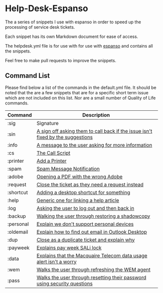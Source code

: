 # Help-Desk-Espanso

The a series of snippets I use with espanso in order to speed up the processing of service desk tickets.

Each snippet has its own Markdown document for ease of access.

The helpdesk.yml file is for use with for use with [espanso](https://espanso.org/) and contains all the snippets.

Feel free to make pull requests to improve the snippets.

## Command List

Please find below a list of the commands in the default.yml file. It should be noted that the are a few snippets that are for a specific short term issue which are not included on this list. Nor are a small number of Quality of Life commands.

Command | Description
--- | ---
:sig | Signature
:sin | [A sign off asking them to call back if the issue isn't fixed by the suggestions](https://github.com/Steven-Glasziou/Help-Desk-Espanso/blob/master/Snippets/Possibly%20Resolved.md)
:info | [A message to the user asking for more information](https://github.com/Steven-Glasziou/Help-Desk-Espanso/blob/master/Snippets/Get%20Info.md)
:cs | [The Call Script](https://github.com/Steven-Glasziou/Help-Desk-Espanso/blob/master/Snippets/Call%20Script.md)
:printer | [Add a Printer](https://github.com/Steven-Glasziou/Help-Desk-Espanso/blob/master/Snippets/Spam.md)
:spam | [Spam Message Notification](https://github.com/Steven-Glasziou/Help-Desk-Espanso/blob/master/Snippets/Add%20Printer.md)
:adobe | [Opening a PDF with the wrong Adobe](https://github.com/Steven-Glasziou/Help-Desk-Espanso/blob/master/Snippets/Adobe.md)
:request | [Close the ticket as they need a request instead](https://github.com/Steven-Glasziou/Help-Desk-Espanso/blob/master/Snippets/Request.md)
:shortcut | [Adding a desktop shortcut for something](https://github.com/Steven-Glasziou/Help-Desk-Espanso/blob/master/Snippets/Shortcut.md)
:help | [Generic one for linking a help article](https://github.com/Steven-Glasziou/Help-Desk-Espanso/blob/master/Snippets/Help.md)
:log | [Asking the user to log out and then back in](https://github.com/Steven-Glasziou/Help-Desk-Espanso/blob/master/Snippets/Logout%20to%20solve.md)
:backup | [Walking the user through restoring a shadowcopy](https://github.com/Steven-Glasziou/Help-Desk-Espanso/blob/master/Snippets/Restore%20an%20File.md)
:personal | [Explain we don't support personal devices](https://github.com/Steven-Glasziou/Help-Desk-Espanso/blob/master/Snippets/Personal%20Device.md)
:oldemail | [Explain how to find out email in Outlook Desktop](https://github.com/Steven-Glasziou/Help-Desk-Espanso/blob/master/Snippets/Old%20Email.md)
:dup | [Close as a duplicate ticket and explain why](https://github.com/Steven-Glasziou/Help-Desk-Espanso/blob/master/Snippets/Closed%20as%20a%20Duplicate.md)
:payweek | [Explains pay week SALi lock](https://github.com/Steven-Glasziou/Help-Desk-Espanso/blob/master/Snippets/Pay%20Week.md)
:data | [Explains that the Macquaire Telecom data usage alert isn't a worry](https://github.com/Steven-Glasziou/Help-Desk-Espanso/blob/master/Snippets/Pay%20Week.md)
:wem | [Walks the user through refreshing the WEM agent](https://github.com/Steven-Glasziou/Help-Desk-Espanso/blob/master/Snippets/WEM.md)
:pass | [Walks the user through resetting their password using security questions](https://github.com/Steven-Glasziou/Help-Desk-Espanso/blob/master/Snippets/Password%20Reset.md)